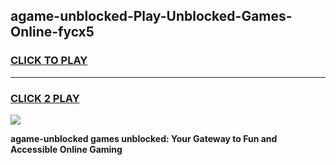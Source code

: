 
## agame-unblocked-Play-Unblocked-Games-Online-fycx5
<h3>
<a href="https://premium76.site?title=agame-unblocked&ref=25A">CLICK TO PLAY</a></h3>
<hr>

<h3>
<a href="https://premium76.site?title=agame-unblocked&ref=25A">CLICK 2 PLAY</a>
  
</h3>

<a href="https://premium76.site?title=agame-unblocked&ref=25A"><img src="https://clearcache.store/games.png"></a>


**agame-unblocked games unblocked: Your Gateway to Fun and Accessible Online Gaming**
